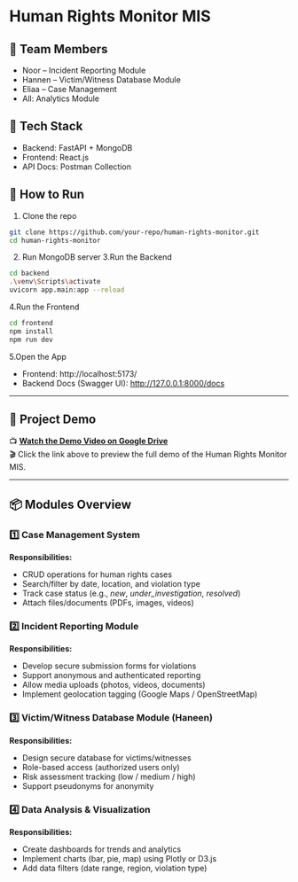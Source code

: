 # Human Rights Monitor MIS

## 👥 Team Members

- Noor – Incident Reporting Module
- Hannen – Victim/Witness Database Module
- Eliaa – Case Management
- All: Analytics Module

## 🧠 Tech Stack

- Backend: FastAPI + MongoDB
- Frontend: React.js
- API Docs: Postman Collection

## 🚀 How to Run

1. Clone the repo
```bash
git clone https://github.com/your-repo/human-rights-monitor.git
cd human-rights-monitor
```
   
2. Run MongoDB server
3.Run the Backend
```bash
cd backend
.\venv\Scripts\activate
uvicorn app.main:app --reload
```
   
4.Run the Frontend
 ```bash
cd frontend
npm install
npm run dev
```

5.Open the App
- Frontend: http://localhost:5173/
- Backend Docs (Swagger UI): http://127.0.0.1:8000/docs

---

## 🎥 Project Demo

📺 **[Watch the Demo Video on Google Drive](https://drive.google.com/file/d/16wWnw67QIzCvsSAte4oDAzdxRYw-nilu/view?usp=sharing)**  
🎬 Click the link above to preview the full demo of the Human Rights Monitor MIS.

---

## 📦 Modules Overview


### 1️⃣ Case Management System 
**Responsibilities:**
- CRUD operations for human rights cases  
- Search/filter by date, location, and violation type  
- Track case status (e.g., *new*, *under_investigation*, *resolved*)  
- Attach files/documents (PDFs, images, videos)


### 2️⃣ Incident Reporting Module 
**Responsibilities:**
- Develop secure submission forms for violations  
- Support anonymous and authenticated reporting  
- Allow media uploads (photos, videos, documents)  
- Implement geolocation tagging (Google Maps / OpenStreetMap)

### 3️⃣ Victim/Witness Database Module (Haneen)
**Responsibilities:**
- Design secure database for victims/witnesses  
- Role-based access (authorized users only)  
- Risk assessment tracking (low / medium / high)  
- Support pseudonyms for anonymity

### 4️⃣ Data Analysis & Visualization 
**Responsibilities:**
- Create dashboards for trends and analytics  
- Implement charts (bar, pie, map) using Plotly or D3.js  
- Add data filters (date range, region, violation type)  
